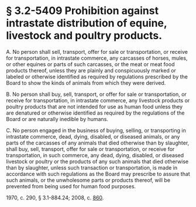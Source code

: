 # § 3.2-5409 Prohibition against intrastate distribution of equine, livestock and poultry products.

<p>A. No person shall sell, transport, offer for sale or transportation, or receive for transportation, in intrastate commerce, any carcasses of horses, mules, or other equines or parts of such carcasses, or the meat or meat food products thereof, unless they are plainly and conspicuously marked or labeled or otherwise identified as required by regulations prescribed by the Board to show the kinds of animals from which they were derived.</p><p>B. No person shall buy, sell, transport, or offer for sale or transportation, or receive for transportation, in intrastate commerce, any livestock products or poultry products that are not intended for use as human food unless they are denatured or otherwise identified as required by the regulations of the Board or are naturally inedible by humans.</p><p>C. No person engaged in the business of buying, selling, or transporting in intrastate commerce, dead, dying, disabled, or diseased animals, or any parts of the carcasses of any animals that died otherwise than by slaughter, shall buy, sell, transport, offer for sale or transportation, or receive for transportation, in such commerce, any dead, dying, disabled, or diseased livestock or poultry or the products of any such animals that died otherwise than by slaughter, unless such transaction or transportation, is made in accordance with such regulations as the Board may prescribe to assure that such animals, or the unwholesome parts or products thereof, will be prevented from being used for human food purposes.</p><p>1970, c. 290, § 3.1-884.24; 2008, c. <a href='http://lis.virginia.gov/cgi-bin/legp604.exe?081+ful+CHAP0860'>860</a>.</p>